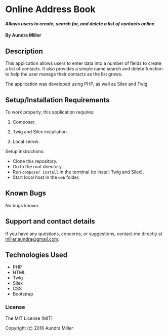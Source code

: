 # Online Address Book

#### _Allows users to create, search for, and delete a list of contacts online._

#### By Aundra Miller

## Description

This application allows users to enter data into a number of fields to create a list of contacts. It also provides a simple name search and delete function to help the user manage their contacts as the list grows.

The application was developed using PHP, as well as Silex and Twig.

## Setup/Installation Requirements

To work properly, this application requires:

1. Composer.

2. Twig and Silex installation.

3. Local server.

Setup instructions:
* Clone this repository.
* Go to the root directory.
* Run `composer install` in the terminal (to install Twig and Silex).
* Start local host in the `web` folder.

## Known Bugs

No bugs known.

## Support and contact details

If you have any questions, concerns, or suggestions, contact me directly at miller.aundra@gmail.com.

## Technologies Used

* PHP
* HTML
* Twig
* Silex
* CSS
* Bootstrap

### License

The MIT License (MIT)

Copyright (c) 2016 Aundra Miller
